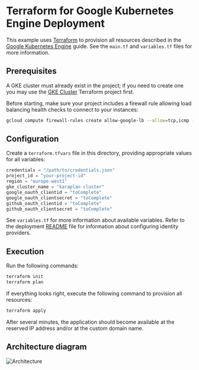 # Terraform for Google Kubernetes Engine Deployment

This example uses [Terraform](https://terraform.io) to provision all resources described in the [Google Kubernetes Engine](../../gcp/gke/README.md) guide. See the `main.tf` and `variables.tf` files for more information.

## Prerequisites

A GKE cluster must already exist in the project; if you need to create one you may use the [GKE Cluster](../gke-cluster/README.md) Terraform project first.

Before starting, make sure your project includes a firewall rule allowing load balancing health checks to connect to your instances:

```sh
gcloud compute firewall-rules create allow-google-lb --allow=tcp,icmp --source-ranges=35.191.0.0/16,209.85.152.0/22,209.85.204.0/22,35.191.0.0/16,130.211.0.0/22
```

## Configuration

Create a `terraform.tfvars` file in this directory, providing appropriate values for all variables:

```tf
credentials = "/path/to/credentials.json"
project_id = "your-project-id"
region = "europe-west1"
gke_cluster_name = "karaplan-cluster"
google_oauth_clientid = "toComplete"
google_oauth_clientsecret = "toComplete"
github_oauth_clientid = "toComplete"
github_oauth_clientsecret = "toComplete"
```

See `variables.tf` for more information about available variables.
Refer to the deployment [README](../../README.md) file for information about configuring identity providers.

## Execution

Run the following commands:

```sh
terraform init
terraform plan
```

If everything looks right, execute the following command to provision all resources:

```sh
terraform apply
```

After several minutes, the application should become available at the reserved IP address and/or at the custom domain name.

## Architecture diagram

![Architecture](../../gcp/gke/architecture.png)
